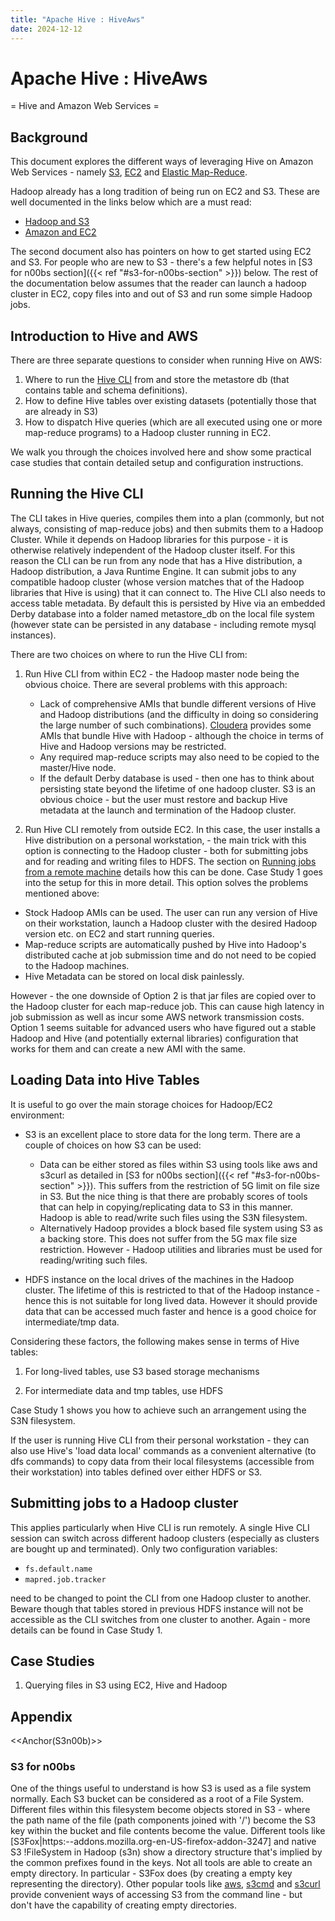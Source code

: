 ```yaml
---
title: "Apache Hive : HiveAws"
date: 2024-12-12
---
```


# Apache Hive : HiveAws

= Hive and Amazon Web Services =

## Background

This document explores the different ways of leveraging Hive on Amazon Web Services - namely [S3](http://aws.amazon.com/s3), [EC2](http://aws.amazon.com/EC2) and [Elastic Map-Reduce](http://aws.amazon.com/elasticmapreduce/). 

Hadoop already has a long tradition of being run on EC2 and S3. These are well documented in the links below which are a must read:

* [Hadoop and S3](http://wiki.apache.org/hadoop/AmazonS3)
* [Amazon and EC2](http://wiki.apache.org/hadoop/AmazonEC2)

The second document also has pointers on how to get started using EC2 and S3. For people who are new to S3 - there's a few helpful notes in [S3 for n00bs section]({{< ref "#s3-for-n00bs-section" >}}) below. The rest of the documentation below assumes that the reader can launch a hadoop cluster in EC2, copy files into and out of S3 and run some simple Hadoop jobs.

## Introduction to Hive and AWS

There are three separate questions to consider when running Hive on AWS:

1. Where to run the [Hive CLI](http://wiki.apache.org/hadoop/Hive/LanguageManual/Cli) from and store the metastore db (that contains table and schema definitions).
2. How to define Hive tables over existing datasets (potentially those that are already in S3)
3. How to dispatch Hive queries (which are all executed using one or more map-reduce programs) to a Hadoop cluster running in EC2.

We walk you through the choices involved here and show some practical case studies that contain detailed setup and configuration instructions.

## Running the Hive CLI

The CLI takes in Hive queries, compiles them into a plan (commonly, but not always, consisting of map-reduce jobs) and then submits them to a Hadoop Cluster. While it depends on Hadoop libraries for this purpose - it is otherwise relatively independent of the Hadoop cluster itself. For this reason the CLI can be run from any node that has a Hive distribution, a Hadoop distribution, a Java Runtime Engine. It can submit jobs to any compatible hadoop cluster (whose version matches that of the Hadoop libraries that Hive is using) that it can connect to. The Hive CLI also needs to access table metadata. By default this is persisted by Hive via an embedded Derby database into a folder named metastore_db on the local file system (however state can be persisted in any database - including remote mysql instances).

There are two choices on where to run the Hive CLI from:

1. Run Hive CLI from within EC2 - the Hadoop master node being the obvious choice. There are several problems with this approach:
	* Lack of comprehensive AMIs that bundle different versions of Hive and Hadoop distributions (and the difficulty in doing so considering the large number of such combinations). [Cloudera](http://www.cloudera.com/hadoop-ec2) provides some AMIs that bundle Hive with Hadoop - although the choice in terms of Hive and Hadoop versions may be restricted.
	* Any required map-reduce scripts may also need to be copied to the master/Hive node.
	* If the default Derby database is used - then one has to think about persisting state beyond the lifetime of one hadoop cluster. S3 is an obvious choice - but the user must restore and backup Hive metadata at the launch and termination of the Hadoop cluster.

 2. Run Hive CLI remotely from outside EC2. In this case, the user installs a Hive distribution on a personal workstation, - the main trick with this option is connecting to the Hadoop cluster - both for submitting jobs and for reading and writing files to HDFS. The section on [Running jobs from a remote machine](http://wiki.apache.org/hadoop/AmazonEC2#FromRemoteMachine) details how this can be done. Case Study 1 goes into the setup for this in more detail. This option solves the problems mentioned above:

* Stock Hadoop AMIs can be used. The user can run any version of Hive on their workstation, launch a Hadoop cluster with the desired Hadoop version etc. on EC2 and start running queries.
* Map-reduce scripts are automatically pushed by Hive into Hadoop's distributed cache at job submission time and do not need to be copied to the Hadoop machines.
* Hive Metadata can be stored on local disk painlessly.

However - the one downside of Option 2 is that jar files are copied over to the Hadoop cluster for each map-reduce job. This can cause high latency in job submission as well as incur some AWS network transmission costs. Option 1 seems suitable for advanced users who have figured out a stable Hadoop and Hive (and potentially external libraries) configuration that works for them and can create a new AMI with the same.

## Loading Data into Hive Tables

It is useful to go over the main storage choices for Hadoop/EC2 environment:

* S3 is an excellent place to store data for the long term. There are a couple of choices on how S3 can be used:
	+ Data can be either stored as files within S3 using tools like aws and s3curl as detailed in [S3 for n00bs section]({{< ref "#s3-for-n00bs-section" >}}). This suffers from the restriction of 5G limit on file size in S3. But the nice thing is that there are probably scores of tools that can help in copying/replicating data to S3 in this manner. Hadoop is able to read/write such files using the S3N filesystem.
	+ Alternatively Hadoop provides a block based file system using S3 as a backing store. This does not suffer from the 5G max file size restriction. However - Hadoop utilities and libraries must be used for reading/writing such files.

* HDFS instance on the local drives of the machines in the Hadoop cluster. The lifetime of this is restricted to that of the Hadoop instance - hence this is not suitable for long lived data. However it should provide data that can be accessed much faster and hence is a good choice for intermediate/tmp data.

Considering these factors, the following makes sense in terms of Hive tables:

1. For long-lived tables, use S3 based storage mechanisms  

 2. For intermediate data and tmp tables, use HDFS

Case Study 1 shows you how to achieve such an arrangement using the S3N filesystem.

If the user is running Hive CLI from their personal workstation - they can also use Hive's 'load data local' commands as a convenient alternative (to dfs commands) to copy data from their local filesystems (accessible from their workstation) into tables defined over either HDFS or S3.

## Submitting jobs to a Hadoop cluster

This applies particularly when Hive CLI is run remotely. A single Hive CLI session can switch across different hadoop clusters (especially as clusters are bought up and terminated). Only two configuration variables:

* `fs.default.name`
* `mapred.job.tracker`  

need to be changed to point the CLI from one Hadoop cluster to another. Beware though that tables stored in previous HDFS instance will not be accessible as the CLI switches from one cluster to another. Again - more details can be found in Case Study 1.
## Case Studies

1. Querying files in S3 using EC2, Hive and Hadoop
## Appendix

<<Anchor(S3n00b)>>
### S3 for n00bs

One of the things useful to understand is how S3 is used as a file system normally. Each S3 bucket can be considered as a root of a File System. Different files within this filesystem become objects stored in S3 - where the path name of the file (path components joined with '/') become the S3 key within the bucket and file contents become the value. Different tools like [S3Fox|https:--addons.mozilla.org-en-US-firefox-addon-3247] and native S3 !FileSystem in Hadoop (s3n) show a directory structure that's implied by the common prefixes found in the keys. Not all tools are able to create an empty directory. In particular - S3Fox does (by creating a empty key representing the directory). Other popular tools like [aws](http://timkay.com/aws/), [s3cmd](http://s3tools.org/s3cmd) and [s3curl](http://developer.amazonwebservices.com/connect/entry.jspa?externalID=128) provide convenient ways of accessing S3 from the command line - but don't have the capability of creating empty directories.

 

 

